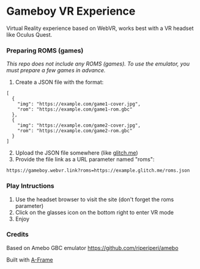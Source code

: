 # Gameboy VR Experience

Virtual Reality experience based on WebVR, works best with a VR headset like Oculus Quest.

### Preparing ROMS (games)

*This repo does not include any ROMS (games). To use the emulator, you must prepare a few games in advance.*

1. Create a JSON file with the format:
  ````
  [
    {
      "img": "https://example.com/game1-cover.jpg",
      "rom": "https://example.com/game1-rom.gbc"
    },
    {
      "img": "https://example.com/game2-cover.jpg",
      "rom": "https://example.com/game2-rom.gbc"
    }
  ]
  ````
 2. Upload the JSON file somewhere (like [glitch.me](https://glitch.com/create))
 3. Provide the file link as a URL parameter named "roms":
  ```
  https://gameboy.webvr.link?roms=https://example.glitch.me/roms.json
  ```

### Play Intructions

1. Use the headset browser to visit the site (don't forget the roms parameter)
2. Click on the glasses icon on the bottom right to enter VR mode
3. Enjoy

### Credits

Based on Amebo GBC emulator https://github.com/riperiperi/amebo

Built with [A-Frame](https://aframe.io)
